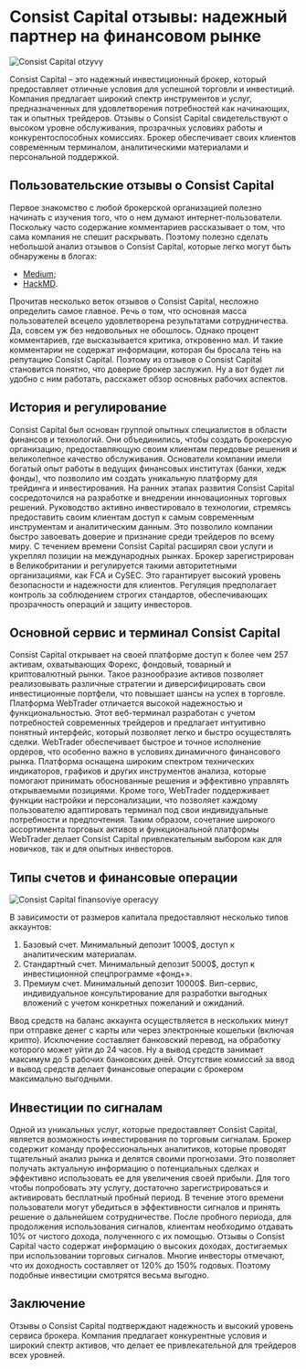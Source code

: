 # Consist Capital отзывы: надежный партнер на финансовом рынке
![Consist Capital otzyvy](https://github.com/ConsistCapital/Consist-Capital/assets/173467134/7321fc1c-1f2b-420b-b24c-057ffef56e78)


Consist Capital – это надежный инвестиционный брокер, который предоставляет отличные условия для успешной торговли и инвестиций. Компания предлагает широкий спектр инструментов и услуг, предназначенных для удовлетворения потребностей как начинающих, так и опытных трейдеров. Отзывы о Consist Capital свидетельствуют о высоком уровне обслуживания, прозрачных условиях работы и конкурентоспособных комиссиях. Брокер обеспечивает своих клиентов современным терминалом, аналитическими материалами и персональной поддержкой.

## Пользовательские отзывы о Consist Capital

Первое знакомство с любой брокерской организацией полезно начинать с изучения того, что о нем думают интернет-пользователи. Поскольку часто содержание комментариев рассказывает о том, что сама компания не спешит раскрывать. Поэтому полезно сделать небольшой анализ отзывов о Consist Capital, которые легко могут быть обнаружены в блогах:
* [Medium](https://medium.com/@consist_capital);
* [HackMD](https://hackmd.io/@ConsistCapital/SydyHemIA).

Прочитав несколько веток отзывов о Consist Capital, несложно определить самое главное. Речь о том, что основная масса пользователей всецело удовлетворена результатами сотрудничества. Да, совсем уж без недовольных не обошлось. Однако процент комментариев, где высказывается критика, откровенно мал. И такие комментарии не содержат информации, которая бы бросала тень на репутацию Consist Capital.
Поэтому из отзывов о Consist Capital становится понятно, что доверие брокер заслужил. Ну а вот будет ли удобно с ним работать, расскажет обзор основных рабочих аспектов.

## История и регулирование
Consist Capital был основан группой опытных специалистов в области финансов и технологий. Они объединились, чтобы создать брокерскую организацию, предоставляющую своим клиентам передовые решения и великолепное качество обслуживания. Основатели компании имели богатый опыт работы в ведущих финансовых институтах (банки, хедж фонды), что позволило им создать уникальную платформу для трейдинга и инвестирования.
На ранних этапах развития Consist Capital сосредоточился на разработке и внедрении инновационных торговых решений. Руководство активно инвестировало в технологии, стремясь предоставить своим клиентам доступ к самым современным инструментам и аналитическим данным. Это позволило компании быстро завоевать доверие и признание среди трейдеров по всему миру.
С течением времени Consist Capital расширял свои услуги и укреплял позиции на международных рынках. Брокер зарегистрирован в Великобритании и регулируется такими авторитетными организациями, как FCA и CySEC. Это гарантирует высокий уровень безопасности и надежности для клиентов. Регуляция предполагает контроль за соблюдением строгих стандартов, обеспечивающих прозрачность операций и защиту инвесторов.

## Основной сервис и терминал Consist Capital

Consist Capital открывает на своей платформе доступ к более чем 257 активам, охватывающих Форекс, фондовый, товарный и криптовалютный рынки. Такое разнообразие активов позволяет реализовывать различные стратегии и диверсифицировать свои инвестиционные портфели, что повышает шансы на успех в торговле.
Платформа WebTrader отличается высокой надежностью и функциональностью. Этот веб-терминал разработан с учетом потребностей современных трейдеров и предлагает интуитивно понятный интерфейс, который позволяет легко и быстро осуществлять сделки. WebTrader обеспечивает быстрое и точное исполнение ордеров, что особенно важно в условиях динамичного финансового рынка.
Платформа оснащена широким спектром технических индикаторов, графиков и других инструментов анализа, которые помогают принимать обоснованные решения и эффективно управлять открываемыми позициями. Кроме того, WebTrader поддерживает функции настройки и персонализации, что позволяет каждому пользователю адаптировать терминал под свои индивидуальные потребности и предпочтения.
Таким образом, сочетание широкого ассортимента торговых активов и функциональной платформы WebTrader делает Consist Capital привлекательным выбором как для новичков, так и для опытных инвесторов.

## Типы счетов и финансовые операции
![Consist Capital finansoviye operacyy](https://github.com/ConsistCapital/Consist-Capital/assets/173467134/f02865e5-b1e8-4890-8cf7-5ef7c35bb358)


В зависимости от размеров капитала предоставляют несколько типов аккаунтов:
1. Базовый счет. Минимальный депозит 1000$, доступ к аналитическим материалам.
2. Стандартный счет. Минимальный депозит 5000$, доступ к инвестиционной спецпрограмме «фонд+».
3. Премиум счет. Минимальный депозит 10000$. Вип-сервис, индивидуальное консультирование для разработки выгодных вложений с учетом конкретных пожеланий и ожиданий.

Ввод средств на баланс аккаунта осуществляется в нескольких минут при отправке денег с карты или через электронные кошельки (включая крипто). Исключение составляет банковский перевод, на обработку которого может уйти до 24 часов. Ну а вывод средств занимает максимум до 5 рабочих банковских дней. Отсутствие комиссий за ввод и вывод средств делает финансовые операции с брокером максимально выгодными.

## Инвестиции по сигналам
Одной из уникальных услуг, которые предоставляет Consist Capital, является возможность инвестирования по торговым сигналам. Брокер содержит команду профессиональных аналитиков, которые проводят тщательный анализ рынка и делятся своими прогнозами. Это позволяет получать актуальную информацию о потенциальных сделках и эффективно использовать ее для увеличения своей прибыли.
Для того чтобы попробовать эту услугу, достаточно зарегистрироваться и активировать бесплатный пробный период. В течение этого времени пользователи могут убедиться в эффективности сигналов и принять решение о дальнейшем сотрудничестве. После пробного периода, для продолжения использования сигналов, клиентам необходимо отдавать 10% от чистого дохода, полученного с их помощью.
Отзывы о Consist Capital часто содержат информацию о высоких доходах, достигаемых при использовании торговых сигналов. Многие инвесторы отмечают, что их доходность составляет от 120% до 150% годовых. Поэтому подобные инвестиции смотрятся весьма выгодно.
## Заключение
Отзывы о Consist Capital подтверждают надежность и высокий уровень сервиса брокера. Компания предлагает конкурентные условия и широкий спектр активов, что делает ее привлекательной для трейдеров всех уровней.
